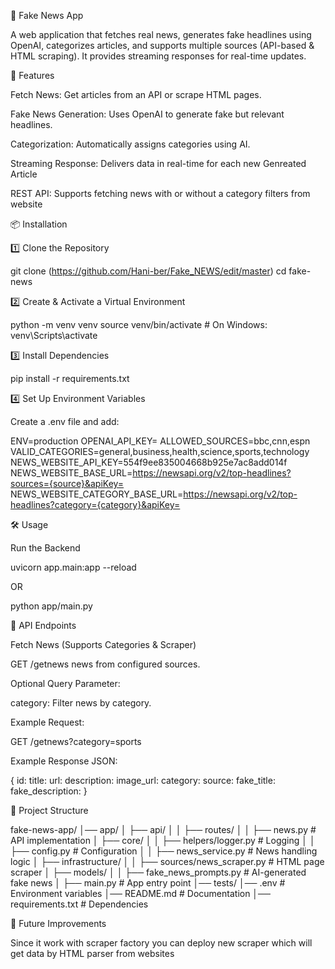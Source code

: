 📰 Fake News App

A web application that fetches real news, generates fake headlines using OpenAI, categorizes articles, and supports multiple sources (API-based & HTML scraping). It provides streaming responses for real-time updates.

🚀 Features

Fetch News: Get articles from an API or scrape HTML pages.

Fake News Generation: Uses OpenAI to generate fake but relevant headlines.

Categorization: Automatically assigns categories using AI.

Streaming Response: Delivers data in real-time for each new Genreated Article

REST API: Supports fetching news with or without a category filters from website

📦 Installation

1️⃣ Clone the Repository

git clone (https://github.com/Hani-ber/Fake_NEWS/edit/master)
cd fake-news

2️⃣ Create & Activate a Virtual Environment

python -m venv venv
source venv/bin/activate  # On Windows: venv\Scripts\activate

3️⃣ Install Dependencies

pip install -r requirements.txt

4️⃣ Set Up Environment Variables

Create a .env file and add:

ENV=production
OPENAI_API_KEY=
ALLOWED_SOURCES=bbc,cnn,espn
VALID_CATEGORIES=general,business,health,science,sports,technology
NEWS_WEBSITE_API_KEY=554f9ee835004668b925e7ac8add014f
NEWS_WEBSITE_BASE_URL=https://newsapi.org/v2/top-headlines?sources={source}&apiKey=
NEWS_WEBSITE_CATEGORY_BASE_URL=https://newsapi.org/v2/top-headlines?category={category}&apiKey=

🛠 Usage

Run the Backend

uvicorn app.main:app --reload

OR

python app/main.py

🔗 API Endpoints

Fetch News (Supports Categories & Scraper)

GET /getnews news from configured sources.

Optional Query Parameter:

category: Filter news by category.

Example Request:

GET /getnews?category=sports

Example Response JSON:

{
   id:
    title: 
    url: 
    description: 
    image_url:
    category: 
    source: 
    fake_title: 
    fake_description: 
}

📌 Project Structure

fake-news-app/
│── app/
│   ├── api/
│   │   ├── routes/
│   │   ├── news.py  # API implementation
│   ├── core/
│   │   ├── helpers/logger.py  # Logging
│   │   ├── config.py  # Configuration
│   │   ├── news_service.py  # News handling logic
│   ├── infrastructure/
│   │   ├── sources/news_scraper.py  # HTML page scraper
│   ├── models/
│   │   ├── fake_news_prompts.py  # AI-generated fake news
│   ├── main.py  # App entry point
│── tests/
│── .env  # Environment variables
│── README.md  # Documentation
│── requirements.txt  # Dependencies

📄 Future Improvements

Since it work with scraper factory you can deploy new scraper which will get data by HTML parser from websites


